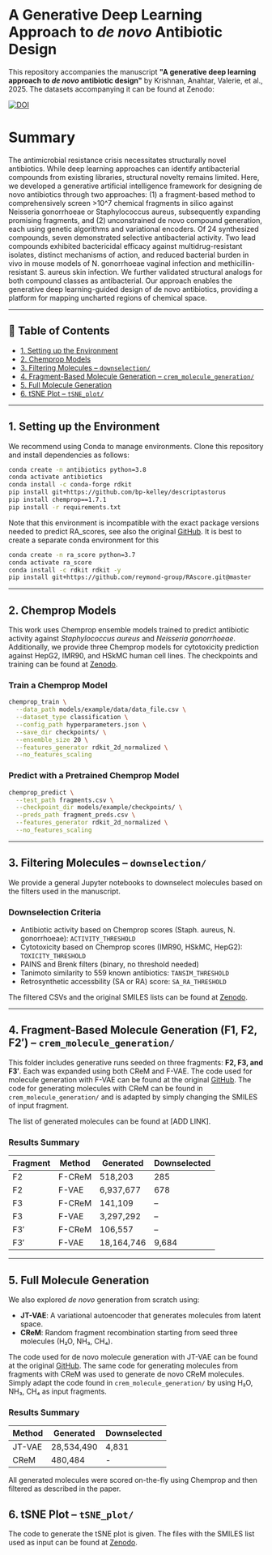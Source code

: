 # A Generative Deep Learning Approach to _de novo_ Antibiotic Design

This repository accompanies the manuscript **"A generative deep learning approach to _de novo_ antibiotic design"** by Krishnan, Anahtar, Valerie, et al., 2025. The datasets accompanying it can be found at Zenodo: 

[![DOI](https://zenodo.org/badge/DOI/10.5281/zenodo.15191826.svg)](https://doi.org/10.5281/zenodo.15191826)

# Summary
The antimicrobial resistance crisis necessitates structurally novel antibiotics. While deep learning approaches can identify antibacterial compounds from existing libraries, structural novelty remains limited. Here, we developed a generative artificial intelligence framework for designing de novo antibiotics through two approaches: (1) a fragment-based method to comprehensively screen >10^7 chemical fragments in silico against Neisseria gonorrhoeae or Staphylococcus aureus, subsequently expanding promising fragments, and (2) unconstrained de novo compound generation, each using genetic algorithms and variational encoders. Of 24 synthesized compounds, seven demonstrated selective antibacterial activity. Two lead compounds exhibited bactericidal efficacy against multidrug-resistant isolates, distinct mechanisms of action, and reduced bacterial burden in vivo in mouse models of N. gonorrhoeae vaginal infection and methicillin-resistant S. aureus skin infection. We further validated structural analogs for both compound classes as antibacterial. Our approach enables the generative deep learning-guided design of de novo antibiotics, providing a platform for mapping uncharted regions of chemical space.

---

## 📁 Table of Contents

- [1. Setting up the Environment](#1-setting-up-the-environment)
- [2. Chemprop Models](#2-chemprop-models)
- [3. Filtering Molecules – `downselection/`](#3-filtering-molecules)
- [4. Fragment-Based Molecule Generation – `crem_molecule_generation/`](#4-fragment-based-molecule-generation)
- [5. Full Molecule Generation](#5-full-molecule-generation)
- [6. tSNE Plot – `tSNE_plot/`](#6-tsne-plot)
  
---

## 1. Setting up the Environment

We recommend using Conda to manage environments. Clone this repository and install dependencies as follows:

```bash
conda create -n antibiotics python=3.8
conda activate antibiotics
conda install -c conda-forge rdkit 
pip install git+https://github.com/bp-kelley/descriptastorus
pip install chemprop==1.7.1
pip install -r requirements.txt
```

Note that this environment is incompatible with the exact package versions needed to predict RA_scores, see also the original [GitHub](https://github.com/reymond-group/RAscore). It is best to create a separate conda environment for this 

```bash
conda create -n ra_score python=3.7
conda activate ra_score
conda install -c rdkit rdkit -y
pip install git+https://github.com/reymond-group/RAscore.git@master
```
---

## 2. Chemprop Models 

This work uses Chemprop ensemble models trained to predict antibiotic activity against _Staphylococcus aureus_ and _Neisseria gonorrhoeae_. Additionally, we provide three Chemprop models for cytotoxicity prediction against HepG2, IMR90, and HSkMC human cell lines. The checkpoints and training can be found at [Zenodo](https://doi.org/10.5281/zenodo.15191826).

### Train a Chemprop Model

```bash
chemprop_train \
  --data_path models/example/data/data_file.csv \
  --dataset_type classification \
  --config_path hyperparameters.json \
  --save_dir checkpoints/ \
  --ensemble_size 20 \
  --features_generator rdkit_2d_normalized \
  --no_features_scaling
```

### Predict with a Pretrained Chemprop Model

```bash
chemprop_predict \
  --test_path fragments.csv \
  --checkpoint_dir models/example/checkpoints/ \
  --preds_path fragment_preds.csv \
  --features_generator rdkit_2d_normalized \
  --no_features_scaling
```

---

## 3. Filtering Molecules – `downselection/`

We provide a general Jupyter notebooks to downselect molecules based on the filters used in the manuscript.  

### Downselection Criteria

* Antibiotic activity based on Chemprop scores (Staph. aureus, N. gonorrhoeae): ```ACTIVITY_THRESHOLD```
* Cytotoxicity based on Chemprop scores (IMR90, HSkMC, HepG2): ```TOXICITY_THRESHOLD```
* PAINS and Brenk filters (binary, no threshold needed)
* Tanimoto similarity to 559 known antibiotics: ```TANSIM_THRESHOLD```
* Retrosynthetic accessbility (SA or RA) score: ```SA_RA_THRESHOLD```

The filtered CSVs and the original SMILES lists can be found at [Zenodo](https://doi.org/10.5281/zenodo.15191826).

---

## 4. Fragment-Based Molecule Generation (F1, F2, F2′) – `crem_molecule_generation/` 

This folder includes generative runs seeded on three fragments: **F2, F3, and F3′**. Each was expanded using both CReM and F-VAE. The code used for molecule generation with F-VAE can be found at the original [GitHub](https://github.com/wengong-jin/multiobj-rationale). The code for generating molecules with CReM can be found in `crem_molecule_generation/` and is adapted by simply changing the SMILES of input fragment. 

The list of generated molecules can be found at [ADD LINK]. 

### Results Summary

| Fragment | Method   | Generated   | Downselected |
|----------|----------|-------------|--------------|
| F2       | F-CReM   | 518,203     | 285          |
| F2       | F-VAE    | 6,937,677   | 678          |
| F3       | F-CReM   | 141,109     | –            |
| F3       | F-VAE    | 3,297,292   | –            |
| F3′      | F-CReM   | 106,557     | –            |
| F3′      | F-VAE    | 18,164,746  | 9,684        |

---

## 5. Full Molecule Generation

We also explored _de novo_ generation from scratch using:

- **JT-VAE**: A variational autoencoder that generates molecules from latent space. 
- **CReM**: Random fragment recombination starting from seed three molecules (H₂O, NH₃, CH₄).

The code used for de novo molecule generation with JT-VAE can be found at the original [GitHub](https://github.com/wengong-jin/hgraph2graph). The same code for generating molecules from fragments with CReM was used to generate de novo CReM molecules. Simply adapt the code found in `crem_molecule_generation/` by using H₂O, NH₃, CH₄ as input fragments. 

### Results Summary

| Method  | Generated  | Downselected |
|---------|------------|--------------|
| JT-VAE  | 28,534,490 | 4,831        |
| CReM    | 480,484    | -            |

All generated molecules were scored on-the-fly using Chemprop and then filtered as described in the paper. 

## 6. tSNE Plot – `tSNE_plot/` 

The code to generate the tSNE plot is given. The files with the SMILES list used as input can be found at [Zenodo](https://doi.org/10.5281/zenodo.15191826).
